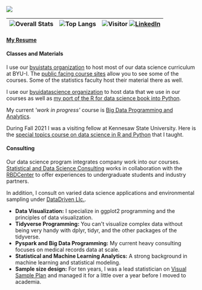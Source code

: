 ![](banner.gif)

| ![Overall Stats](https://github-readme-stats.vercel.app/api?username=hathawayj&count_private=true&show_icons=true&hide=stars)     |   ![Top Langs](https://github-readme-stats.vercel.app/api/top-langs/?username=hathawayj&layout=compact) | ![Visitor](https://visitor-badge.laobi.icu/badge?page_id=hathawayj.hathawayj) <a href="https://www.linkedin.com/in/hathawayj">![LinkedIn](https://img.shields.io/badge/LinkedIn-0077B5?style=for-the-badge&logo=linkedin&logoColor=white)</a> |
| ---- | ---- | ---- |

#### [My Resume](http://jhathaway.io/resume/2021.pdf)
#### Classes and Materials

I use our [byuistats organization](https://github.com/byuistats) to host most of our data science curriculum at BYU-I. The [public facing course sites](https://byuistats.github.io/) allow you to see some of the courses. Some of the statistics faculty host their material there as well.

I use our [byuidatascience organization](https://github.com/byuidatascience) to host data that we use in our courses as well as [my port of the R for data science book into Python](https://byuidatascience.github.io/python4ds/).

My current _'work in progress'_ course is [Big Data Programming and Analytics](https://github.com/BYUI451). 

During Fall 2021 I was a visiting fellow at Kennesaw State University. Here is the [special topics course on data science in R and Python](https://github.com/KSUDS) that I taught.

#### Consulting

Our data science program integrates company work into our courses.  [Statistical and Data Science Consulting](https://github.com/BYUIDSconsulting) works in collaboration with the [RBDCenter](https://www.rbdcenter.org/data-analytics/) to offer experiences to undergraduate students and industry partners.

In addition, I consult on varied data science applications and environmental sampling under [DataDriven Llc.](http://datadriventeam.com/). 

- __Data Visualization:__ I specialize in ggplot2 programming and the principles of data visualization. 
- __Tidyverse Programming:__ You can't visualize complex data without being very handy with dplyr, tidyr, and the other packages of the tidyverse.
- __Pyspark and Big Data Programming:__ My current heavy consulting focuses on medical records data at scale.
- __Statistical and Machine Learning Analytics:__ A strong background in machine learning and statistical modeling.
- __Sample size design:__ For ten years, I was a lead statistician on [Visual Sample Plan](https://www.pnnl.gov/projects/visual-sample-plan) and managed it for a little over a year before I moved to academia.
